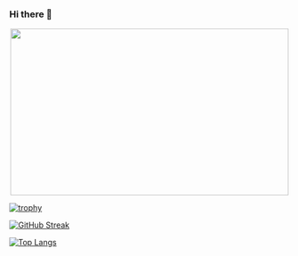 ### Hi there 👋

<div align="center">
  <img src="https://media.giphy.com/media/YqMF4AHYlGEWk/giphy.gif" width="500" height="300"/>
</div>

[![trophy](https://github-profile-trophy.vercel.app/?username=lockiultra&theme=onedark)](https://github.com/ryo-ma/github-profile-trophy)

[![GitHub Streak](http://github-readme-streak-stats.herokuapp.com?user=lockiultra&theme=dark&background=000000)](https://git.io/streak-stats)

[![Top Langs](https://github-readme-stats.vercel.app/api/top-langs/?username=lockiultra&layout=compact&theme=vision-friendly-dark)](https://github.com/anuraghazra/github-readme-stats)



<!--
**lockiultra/lockiultra** is a ✨ _special_ ✨ repository because its `README.md` (this file) appears on your GitHub profile.

Here are some ideas to get you started:

- 🔭 I’m currently working on ...
- 🌱 I’m currently learning ...
- 👯 I’m looking to collaborate on ...
- 🤔 I’m looking for help with ...
- 💬 Ask me about ...
- 📫 How to reach me: ...
- 😄 Pronouns: ...
- ⚡ Fun fact: ...
-->
